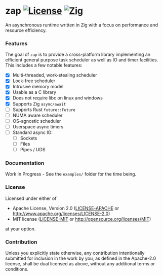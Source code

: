 zap [![License](https://img.shields.io/badge/license-MIT/Apache-8FBD08.svg)](https://shields.io/) [![Zig](https://img.shields.io/badge/Made_with-Zig-F7A41D.svg)](https://shields.io/)
====

An asynchronous runtime written in Zig with a focus on performance and resource efficiency.

### Features
The goal of `zap` is to provide a cross-platform library implementing an efficient
general purpose task scheduler as well as IO and timer facilities.
This includes a few notable features:

- [x] Multi-threaded, work-stealing scheduler
- [x] Lock-free scheduler
- [x] Intrusive memory model
- [x] Usable as a C library
- [x] Does not require libc on linux and windows
- [x] Supports Zig `async/await`
- [ ] Supports Rust `future::Future`
- [ ] NUMA aware scheduler
- [ ] OS-agnostic scheduler
- [ ] Userspace async timers
- [ ] Standard async IO:
  - [ ] Sockets
  - [ ] Files
  - [ ] Pipes / UDS

### Documentation

Work In Progress - See the `examples/` folder for the time being.

### License

Licensed under either of

 * Apache License, Version 2.0
   ([LICENSE-APACHE](LICENSE-APACHE) or http://www.apache.org/licenses/LICENSE-2.0)
 * MIT license
   ([LICENSE-MIT](LICENSE-MIT) or http://opensource.org/licenses/MIT)

at your option.

### Contribution

Unless you explicitly state otherwise, any contribution intentionally submitted
for inclusion in the work by you, as defined in the Apache-2.0 license, shall be
dual licensed as above, without any additional terms or conditions.